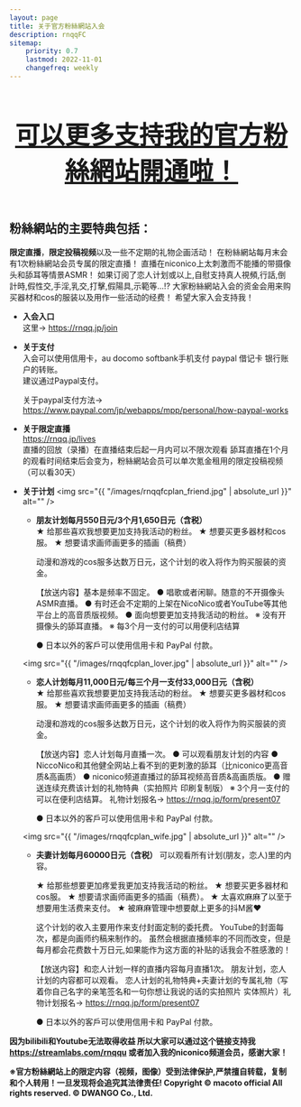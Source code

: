 ```yaml
---
layout: page
title: 关于官方粉絲網站入会
description: rnqqFC
sitemap:
    priority: 0.7
    lastmod: 2022-11-01
    changefreq: weekly
---
```

<header class="major">
	<h2 style="font-size: 2.75rem;"><a href="#">可以更多支持我的官方粉絲網站開通啦！ </a></h2>
</header>

## 粉絲網站的主要特典包括：
**限定直播**，**限定投稿视频**以及一些不定期的礼物企画活动！
在粉絲網站每月末会有1次粉絲網站会员专属的限定直播！
直播在niconico上太刺激而不能播的带摄像头和舔耳等情景ASMR！
如果订阅了恋人计划或以上,自慰支持真人視頻,行話,倒計時,假性交,手淫,乳交,打擊,假陽具,示範等...!?
大家粉絲網站入会的资金会用来购买器材和cos的服装以及用作一些活动的经费！
希望大家入会支持我！

* **入会入口**  
  这里-> <https://rnqq.jp/join>

* **关于支付**  
  入会可以使用信用卡，au docomo softbank手机支付 paypal 借记卡 银行账户的转账。  
  建议通过Paypal支付。

  关于paypal支付方法->
　 <https://www.paypal.com/jp/webapps/mpp/personal/how-paypal-works>


* **关于限定直播**  
  <https://rnqq.jp/lives>  
  直播的回放（录播）在直播结束后起一月内可以不限次观看
  舔耳直播在1个月的观看时间结束后会变为，粉絲網站会员可以单次氪金租用的限定投稿视频
（可以看30天）


* **关于计划**
  <span class="image fit"><img src="{{ "/images/rnqqfcplan_friend.jpg" | absolute_url }}" alt="" /></span>
  * **朋友计划每月550日元/3个月1,650日元（含税）**  
    ★ 给那些喜欢我想要更加支持我活动的粉丝。
    ★ 想要买更多器材和cos服。
    ★ 想要请求画师画更多的插画（稿费）

      动漫和游戏的cos服多达数万日元，这个计划的收入将作为购买服装的资金。

    【放送内容】基本是频率不固定。
    ● 唱歌或者闲聊。随意的不开摄像头ASMR直播。
    ● 有时还会不定期的上架在NicoNico或者YouTube等其他平台上的高音质版视频。
    ● 面向想要更加支持我活动的粉丝。
    ※ 没有开摄像头的舔耳直播。
    ※ 每3个月一支付的可以用便利店结算

    ● 日本以外的客戶可以使用信用卡和 PayPal 付款。

  <span class="image fit"><img src="{{ "/images/rnqqfcplan_lover.jpg" | absolute_url }}" alt="" /></span>
  * **恋人计划每月11,000日元/每三个月一支付33,000日元（含税）**  
    ★ 给那些喜欢我想要更加支持我活动的粉丝。
    ★ 想要买更多器材和cos服。
    ★ 想要请求画师画更多的插画（稿费）

      动漫和游戏的cos服多达数万日元，这个计划的收入将作为购买服装的资金。

    【放送内容】恋人计划每月直播一次。
    ● 可以观看朋友计划的内容
    ● NiccoNico和其他健全网站上看不到的更刺激的舔耳（比niconico更高音质&高画质）
    ● niconico频道直播过的舔耳视频高音质&高画质版。
    ● 赠送连续充费该计划的礼物特典（实拍照片 印刷复制版）
    ※ 3个月一支付的可以在便利店结算。
    礼物计划报名->
    <https://rnqq.jp/form/present07>

    ● 日本以外的客戶可以使用信用卡和 PayPal 付款。

  <span class="image fit"><img src="{{ "/images/rnqqfcplan_wife.jpg" | absolute_url }}" alt="" /></span>
  * **夫妻计划每月60000日元（含税）**
    可以观看所有计划(朋友，恋人)里的内容。

    ★ 给那些想要更加疼爱我更加支持我活动的粉丝。
    ★ 想要买更多器材和cos服。
    ★ 想要请求画师画更多的插画（稿费）。
    ★ 太喜欢麻麻了以至于想要用生活费来支付。
    ★ 被麻麻管理中想要献上更多的抖M酱❤️

      这个计划的收入主要用作来支付封面定制的委托费。
      YouTube的封面每次，都是向画师约稿来制作的。
      虽然会根据直播频率的不同而改变，但是每月都会花费数十万日元,如果能作为这方面的补贴的话我会不胜感激的！
    
    【放送内容】和恋人计划一样的直播内容每月直播1次。
    朋友计划，恋人计划的内容都可以观看。
    恋人计划的礼物特典+夫妻计划的专属礼物（写着你自己名字的亲笔签名和一句你想让我说的话的实拍照片 实体照片）礼物计划报名->
    <https://rnqq.jp/form/present07>
    
    ● 日本以外的客戶可以使用信用卡和 PayPal 付款。


**因为bilibili和Youtube无法取得收益
所以大家可以通过这个链接支持我<https://streamlabs.com/rnqqu>
或者加入我的niconico频道会员，感谢大家！**
  

<div class="box">
<strong>※官方粉絲網站上的限定内容（视频，图像）受到法律保护,严禁擅自转载，复制和个人转用！一旦发现将会追究其法律责任!  
Copyright © macoto official All rights reserved. © DWANGO Co., Ltd.</strong>
</div>